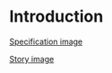 # Introduction 


[Specification image](https://github.com/codiku/ressources/blob/master/TS_EN_Wizard_Specifications.pdf)

[Story image](https://github.com/codiku/ressources/blob/master/TS_EN_Wizard_story.pdf)